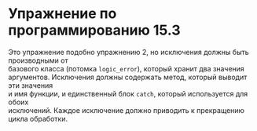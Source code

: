 # Упражнение по программированию 15.3  
Это упражнение подобно упражнению 2, но исключения должны быть производными от  
базового класса (потомка `logic_error`), который хранит два значения  
аргументов. Исключения должны содержать метод, который выводит эти значения  
и имя функции, и единственный блок `catch`, который используется для обоих  
исключений. Каждое исключение должно приводить к прекращению цикла обработки.  
